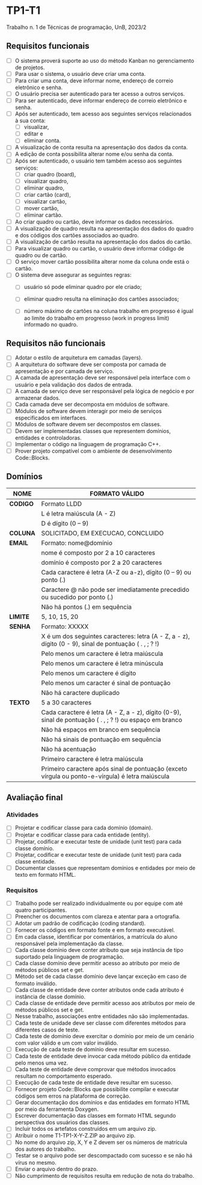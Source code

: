 # TP1-T1
Trabalho n. 1 de Técnicas de programação, UnB, 2023/2

## Requisitos funcionais
- [ ] O sistema proverá suporte ao uso do método Kanban no gerenciamento de projetos.
- [ ] Para usar o sistema, o usuário deve criar uma conta.
- [ ] Para criar uma conta, deve informar nome, endereço de correio eletrônico e senha.
- [ ] O usuário precisa ser autenticado para ter acesso a outros serviços.
- [ ] Para ser autenticado, deve informar endereço de correio eletrônico e senha.
- [ ] Após ser autenticado, tem acesso aos seguintes serviços relacionados à sua conta:
  - [ ] visualizar,
  - [ ] editar e
  - [ ] eliminar conta.
- [ ] A visualização de conta resulta na apresentação dos dados da conta.
- [ ] A edição de conta possibilita alterar nome e/ou senha da conta.
- [ ] Após ser autenticado, o usuário tem também acesso aos seguintes serviços:
  - [ ] criar quadro (board),
  - [ ] visualizar quadro,
  - [ ] eliminar quadro,
  - [ ] criar cartão (card),
  - [ ] visualizar cartão,
  - [ ] mover cartão,
  - [ ] eliminar cartão.
- [ ] Ao criar quadro ou cartão, deve informar os dados necessários.
- [ ] A visualização de quadro resulta na apresentação dos dados do quadro e dos códigos dos cartões associados ao quadro.
- [ ] A visualização de cartão resulta na apresentação dos dados do cartão.
- [ ] Para visualizar quadro ou cartão, o usuário deve informar código de quadro ou de cartão.
- [ ] O serviço mover cartão possibilita alterar nome da coluna onde está o cartão.
- [ ] O sistema deve assegurar as seguintes regras:
  - [ ] usuário só pode eliminar quadro por ele criado;
  - [ ] eliminar quadro resulta na eliminação dos cartões associados;
  - [ ] número máximo de cartões na coluna trabalho em progresso é igual ao limite do trabalho em progresso (work in progress limit) informado no quadro.


## Requisitos não funcionais
- [ ] Adotar o estilo de arquitetura em camadas (layers).
- [ ] A arquitetura do software deve ser composta por camada de apresentação e por camada de serviço.
- [ ] A camada de apresentação deve ser responsável pela interface com o usuário e pela validação dos dados de entrada.
- [ ] A camada de serviço deve ser responsável pela lógica de negócio e por armazenar dados.
- [ ] Cada camada deve ser decomposta em módulos de software.
- [ ] Módulos de software devem interagir por meio de serviços especificados em interfaces.
- [ ] Módulos de software devem ser decompostos em classes.
- [ ] Devem ser implementadas classes que representem domínios, entidades e controladoras.
- [ ] Implementar o código na linguagem de programação C++.
- [ ] Prover projeto compatível com o ambiente de desenvolvimento Code::Blocks.

## Domínios
| NOME        | FORMATO VÁLIDO                                           |
|-------------|---------------------------------------------------------|
| **CODIGO**      | Formato LLDD                                           |
|             | L é letra maiúscula (A - Z)                            |
|             | D é dígito (0 – 9)                                     |
| **COLUNA**      | SOLICITADO, EM EXECUCAO, CONCLUIDO                     |
| **EMAIL**       | Formato: nome@domínio                                  |
|             | nome é composto por 2 a 10 caracteres                  |
|             | domínio é composto por 2 a 20 caracteres               |
|             | Cada caractere é letra (A-Z ou a-z), dígito (0 – 9) ou ponto (.) |
|             | Caractere @ não pode ser imediatamente precedido ou sucedido por ponto (.) |
|             | Não há pontos (.) em sequência                         |
| **LIMITE**      | 5, 10, 15, 20                                          |
| **SENHA**       | Formato: XXXXX                                         |
|             | X é um dos seguintes caracteres: letra (A - Z, a - z), dígito (0 - 9), sinal de pontuação ( . , ; ? !) |
|             | Pelo menos um caractere é letra maiúscula              |
|             | Pelo menos um caractere é letra minúscula              |
|             | Pelo menos um caractere é dígito                       |
|             | Pelo menos um caracter é sinal de pontuação            |
|             | Não há caractere duplicado                             |
| **TEXTO**       | 5 a 30 caracteres                                       |
|             | Cada caractere é letra (A - Z, a - z), dígito (0-9), sinal de pontuação ( . , ; ? !) ou espaço em branco |
|             | Não há espaços em branco em sequência                   |
|             | Não há sinais de pontuação em sequência                 |
|             | Não há acentuação                                      |
|             | Primeiro caractere é letra maiúscula                    |
|             | Primeiro caractere após sinal de pontuação (exceto vírgula ou ponto-e-vírgula) é letra maiúscula |

## Avaliação final

### Atividades
- [ ] Projetar e codificar classe para cada domínio (domain).
- [ ] Projetar e codificar classe para cada entidade (entity).
- [ ] Projetar, codificar e executar teste de unidade (unit test) para cada classe domínio.
- [ ] Projetar, codificar e executar teste de unidade (unit test) para cada classe entidade.
- [ ] Documentar classes que representam domínios e entidades por meio de texto em formato HTML.

### Requisitos
- [ ] Trabalho pode ser realizado individualmente ou por equipe com até quatro participantes.
- [ ] Preencher os documentos com clareza e atentar para a ortografia.
- [ ] Adotar um padrão de codificação (coding standard).
- [ ] Fornecer os códigos em formato fonte e em formato executável.
- [ ] Em cada classe, identificar por comentários, a matrícula do aluno responsável pela implementação da classe.
- [ ] Cada classe domínio deve conter atributo que seja instância de tipo suportado pela linguagem de programação.
- [ ] Cada classe domínio deve permitir acesso ao atributo por meio de métodos públicos set e get.
- [ ] Método set de cada classe domínio deve lançar exceção em caso de formato inválido.
- [ ] Cada classe de entidade deve conter atributos onde cada atributo é instância de classe domínio.
- [ ] Cada classe de entidade deve permitir acesso aos atributos por meio de métodos públicos set e get.
- [ ] Nesse trabalho, associações entre entidades não são implementadas.
- [ ] Cada teste de unidade deve ser classe com diferentes métodos para diferentes casos de teste.
- [ ] Cada teste de domínio deve exercitar o domínio por meio de um cenário com valor válido e um com valor inválido.
- [ ] Execução de cada teste de domínio deve resultar em sucesso.
- [ ] Cada teste de entidade deve invocar cada método público da entidade pelo menos uma vez.
- [ ] Cada teste de entidade deve comprovar que métodos invocados resultam no comportamento esperado.
- [ ] Execução de cada teste de entidade deve resultar em sucesso.
- [ ] Fornecer projeto Code::Blocks que possibilite compilar e executar códigos sem erros na plataforma de correção.
- [ ] Gerar documentação dos domínios e das entidades em formato HTML por meio da ferramenta Doxygen.
- [ ] Escrever documentação das classes em formato HTML segundo perspectiva dos usuários das classes.
- [ ] Incluir todos os artefatos construídos em um arquivo zip.
- [ ] Atribuir o nome T1-TP1-X-Y-Z.ZIP ao arquivo zip.
- [ ] No nome do arquivo zip, X, Y e Z devem ser os números de matrícula dos autores do trabalho.
- [ ] Testar se o arquivo pode ser descompactado com sucesso e se não há vírus no mesmo.
- [ ] Enviar o arquivo dentro do prazo.
- [ ] Não cumprimento de requisitos resulta em redução de nota do trabalho.

## 
